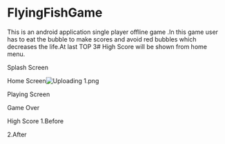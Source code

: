 # FlyingFishGame
This is an android application single player offline game .In this game user has to eat the bubble to make scores and avoid red bubbles which decreases the life.At last TOP 3# High Score will be shown from home menu.


Splash Screen

Home Screen![Uploading 1.png]()


Playing Screen

Game Over

High Score
1.Before

2.After
